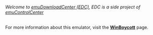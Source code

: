 ###### Welcome to [emuDownloadCenter (EDC)](https://github.com/PhoenixInteractiveNL/emuDownloadCenter/wiki/), EDC is a side project of [emuControlCenter](https://github.com/PhoenixInteractiveNL/emuControlCenter/wiki/)

For more information about this emulator, visit the [**WinBoycott**](https://github.com/PhoenixInteractiveNL/emuDownloadCenter/wiki/Emulator-winboycott#menu) page.
